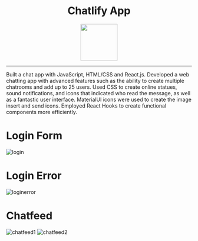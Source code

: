<h1 align="center">Chatlify App</h1>
<p align="center">
   <a href="https://chatliffy.netlify.app/"><img src="https://user-images.githubusercontent.com/87496634/126423201-d2f0afa0-d0db-4050-9379-05c9251d943f.png" width="100"></img></a>
</p>


------
Built a chat app with JavaScript, HTML/CSS and React.js. Developed a web chatting app with advanced features such as the ability to create multiple chatrooms and add up to 25 users. Used CSS to create online statues, sound notifications, and icons that indicated who read the message, as well as a fantastic user interface. MaterialUI icons were used to create the image insert and send icons. Employed React Hooks to create functional components more efficiently.

# Login Form
![login](https://user-images.githubusercontent.com/87496634/126426272-aebbcca9-7fd9-4eb2-977d-a30b922dceff.PNG)

# Login Error
![loginerror](https://user-images.githubusercontent.com/87496634/126426269-65abe7ff-15f0-4e42-a4b8-e870d04b2004.PNG)

# Chatfeed 
![chatfeed1](https://user-images.githubusercontent.com/87496634/126426274-535edfcf-c2e4-452a-9673-d1b658f5d156.PNG)
![chatfeed2](https://user-images.githubusercontent.com/87496634/126426273-1692d93f-b7e4-48c1-aad9-e22d51dd9449.PNG)
